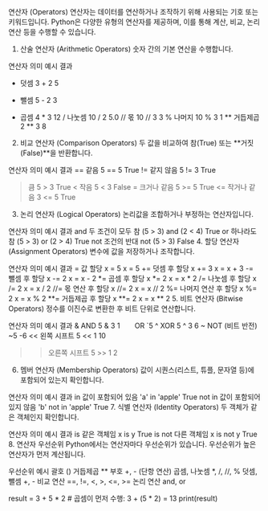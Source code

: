 연산자 (Operators)
연산자는 데이터를 연산하거나 조작하기 위해 사용되는 기호 또는 키워드입니다. Python은 다양한 유형의 연산자를 제공하며, 이를 통해 계산, 비교, 논리 연산 등을 수행할 수 있습니다.

1. 산술 연산자 (Arithmetic Operators)
숫자 간의 기본 연산을 수행합니다.

연산자	의미	예시	결과
+	덧셈	3 + 2	5
-	뺄셈	5 - 2	3
*	곱셈	4 * 3	12
/	나눗셈	10 / 2	5.0
//	몫	10 // 3	3
%	나머지	10 % 3	1
**	거듭제곱	2 ** 3	8
2. 비교 연산자 (Comparison Operators)
두 값을 비교하여 참(True) 또는 **거짓(False)**을 반환합니다.

연산자	의미	예시	결과
==	같음	5 == 5	True
!=	같지 않음	5 != 3	True
>	큼	5 > 3	True
<	작음	5 < 3	False
>=	크거나 같음	5 >= 5	True
<=	작거나 같음	3 <= 5	True
3. 논리 연산자 (Logical Operators)
논리값을 조합하거나 부정하는 연산자입니다.

연산자	의미	예시	결과
and	두 조건이 모두 참	(5 > 3) and (2 < 4)	True
or	하나라도 참	(5 > 3) or (2 > 4)	True
not	조건의 반대	not (5 > 3)	False
4. 할당 연산자 (Assignment Operators)
변수에 값을 저장하거나 조작합니다.

연산자	의미	예시	결과
=	값 할당	x = 5	x = 5
+=	덧셈 후 할당	x += 3	x = x + 3
-=	뺄셈 후 할당	x -= 2	x = x - 2
*=	곱셈 후 할당	x *= 2	x = x * 2
/=	나눗셈 후 할당	x /= 2	x = x / 2
//=	몫 연산 후 할당	x //= 2	x = x // 2
%=	나머지 연산 후 할당	x %= 2	x = x % 2
**=	거듭제곱 후 할당	x **= 2	x = x ** 2
5. 비트 연산자 (Bitwise Operators)
정수를 이진수로 변환한 후 비트 단위로 연산합니다.

연산자	의미	예시	결과
&	AND	5 & 3	1
`	`	OR	`5
^	XOR	5 ^ 3	6
~	NOT (비트 반전)	~5	-6
<<	왼쪽 시프트	5 << 1	10
>>	오른쪽 시프트	5 >> 1	2
6. 멤버 연산자 (Membership Operators)
값이 시퀀스(리스트, 튜플, 문자열 등)에 포함되어 있는지 확인합니다.

연산자	의미	예시	결과
in	값이 포함되어 있음	'a' in 'apple'	True
not in	값이 포함되어 있지 않음	'b' not in 'apple'	True
7. 식별 연산자 (Identity Operators)
두 객체가 같은 객체인지 확인합니다.

연산자	의미	예시	결과
is	같은 객체임	x is y	True
is not	다른 객체임	x is not y	True
8. 연산자 우선순위
Python에서는 연산자마다 우선순위가 있습니다. 우선순위가 높은 연산자가 먼저 계산됩니다.

우선순위 예시
괄호 ()
거듭제곱 **
부호 +, - (단항 연산)
곱셈, 나눗셈 *, /, //, %
덧셈, 뺄셈 +, -
비교 연산 ==, !=, <, >, <=, >=
논리 연산 and, or

result = 3 + 5 * 2  # 곱셈이 먼저 수행: 3 + (5 * 2) = 13
print(result)
